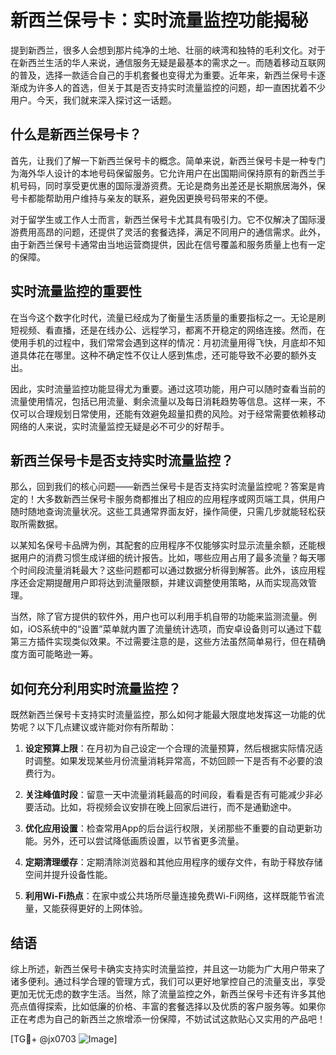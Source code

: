 # 新西兰保号卡：实时流量监控功能揭秘

提到新西兰，很多人会想到那片纯净的土地、壮丽的峡湾和独特的毛利文化。对于在新西兰生活的华人来说，通信服务无疑是最基本的需求之一。而随着移动互联网的普及，选择一款适合自己的手机套餐也变得尤为重要。近年来，新西兰保号卡逐渐成为许多人的首选，但关于其是否支持实时流量监控的问题，却一直困扰着不少用户。今天，我们就来深入探讨这一话题。

## 什么是新西兰保号卡？

首先，让我们了解一下新西兰保号卡的概念。简单来说，新西兰保号卡是一种专门为海外华人设计的本地号码保留服务。它允许用户在出国期间保持原有的新西兰手机号码，同时享受更优惠的国际漫游资费。无论是商务出差还是长期旅居海外，保号卡都能帮助用户维持与亲友的联系，避免因更换号码带来的不便。

对于留学生或工作人士而言，新西兰保号卡尤其具有吸引力。它不仅解决了国际漫游费用高昂的问题，还提供了灵活的套餐选择，满足不同用户的通信需求。此外，由于新西兰保号卡通常由当地运营商提供，因此在信号覆盖和服务质量上也有一定的保障。

## 实时流量监控的重要性

在当今这个数字化时代，流量已经成为了衡量生活质量的重要指标之一。无论是刷短视频、看直播，还是在线办公、远程学习，都离不开稳定的网络连接。然而，在使用手机的过程中，我们常常会遇到这样的情况：月初流量用得飞快，月底却不知道具体花在哪里。这种不确定性不仅让人感到焦虑，还可能导致不必要的额外支出。

因此，实时流量监控功能显得尤为重要。通过这项功能，用户可以随时查看当前的流量使用情况，包括已用流量、剩余流量以及每日消耗趋势等信息。这样一来，不仅可以合理规划日常使用，还能有效避免超量扣费的风险。对于经常需要依赖移动网络的人来说，实时流量监控无疑是必不可少的好帮手。

## 新西兰保号卡是否支持实时流量监控？

那么，回到我们的核心问题——新西兰保号卡是否支持实时流量监控呢？答案是肯定的！大多数新西兰保号卡服务商都推出了相应的应用程序或网页端工具，供用户随时随地查询流量状况。这些工具通常界面友好，操作简便，只需几步就能轻松获取所需数据。

以某知名保号卡品牌为例，其配套的应用程序不仅能够实时显示流量余额，还能根据用户的消费习惯生成详细的统计报告。比如，哪些应用占用了最多流量？每天哪个时间段流量消耗最大？这些问题都可以通过数据分析得到解答。此外，该应用程序还会定期提醒用户即将达到流量限额，并建议调整使用策略，从而实现高效管理。

当然，除了官方提供的软件外，用户也可以利用手机自带的功能来监测流量。例如，iOS系统中的“设置”菜单就内置了流量统计选项，而安卓设备则可以通过下载第三方插件实现类似效果。不过需要注意的是，这些方法虽然简单易行，但在精确度方面可能略逊一筹。

## 如何充分利用实时流量监控？

既然新西兰保号卡支持实时流量监控，那么如何才能最大限度地发挥这一功能的优势呢？以下几点建议或许能对你有所帮助：

1. **设定预算上限**：在月初为自己设定一个合理的流量预算，然后根据实际情况适时调整。如果发现某些月份流量消耗异常高，不妨回顾一下是否有不必要的浪费行为。
   
2. **关注峰值时段**：留意一天中流量消耗最高的时间段，看看是否有可能减少非必要活动。比如，将视频会议安排在晚上回家后进行，而不是通勤途中。

3. **优化应用设置**：检查常用App的后台运行权限，关闭那些不重要的自动更新功能。另外，还可以尝试降低画质设置，以节省更多流量。

4. **定期清理缓存**：定期清除浏览器和其他应用程序的缓存文件，有助于释放存储空间并提升设备性能。

5. **利用Wi-Fi热点**：在家中或公共场所尽量连接免费Wi-Fi网络，这样既能节省流量，又能获得更好的上网体验。

## 结语

综上所述，新西兰保号卡确实支持实时流量监控，并且这一功能为广大用户带来了诸多便利。通过科学合理的管理方式，我们可以更好地掌控自己的流量支出，享受更加无忧无虑的数字生活。当然，除了流量监控之外，新西兰保号卡还有许多其他亮点值得探索，比如低廉的价格、丰富的套餐选择以及优质的客户服务等。如果你正在考虑为自己的新西兰之旅增添一份保障，不妨试试这款贴心又实用的产品吧！

[TG💪+ @jx0703 ![Image](https://github.com/user-attachments/assets/dbca1d08-cadb-493c-b0ec-ad6f7a83f270)]